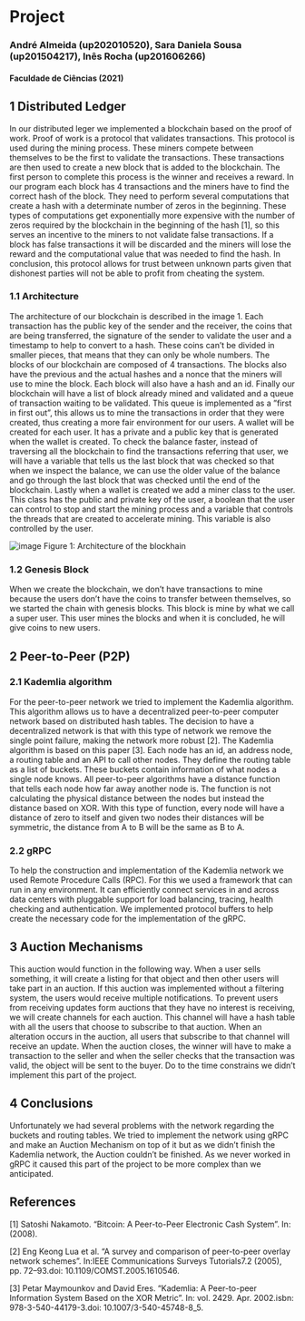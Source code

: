 # Project

### André Almeida (up202010520), Sara Daniela Sousa (up201504217), Inês Rocha (up201606266)
#### Faculdade de Ciências (2021)


## 1 Distributed Ledger

In our distributed leger we implemented a blockchain based on the proof of work. Proof of work is a protocol that validates transactions. This protocol is used during the mining process. These miners compete between themselves to be the first to validate the transactions. These transactions are then used to create a new block that is added to the blockchain. The first person to complete this process is the winner and receives a reward. 
In our program each block has 4 transactions and the miners have to find the correct hash of the block. They need to perform several computations that create a hash with a determinate number of zeros in the beginning.
These types of computations get exponentially more expensive with the number of zeros required by the blockchain in the beginning of the hash [1], so this serves an incentive to the miners to not validate false transactions. If a block has false transactions it will be discarded and the miners will lose the reward and the computational value that was needed to find the hash. In conclusion, this protocol allows for trust between unknown parts given that dishonest parties will not be able to profit from cheating the system.

### 1.1 Architecture

The architecture of our blockchain is described in the image 1. 
Each transaction has the public key of the sender and the receiver, the coins that are being transferred, the signature of the sender to validate the user and a timestamp to help to convert to a hash. These coins can’t be divided in smaller pieces, that means that they can only be whole numbers.
The blocks of our blockchain are composed of 4 transactions. The blocks also have the previous and the actual hashes and a nonce that the miners will use to mine the block. Each block will also have a hash and an id.
Finally our blockchain will have a list of block already mined and validated and a queue of transaction waiting to be validated. This queue is implemented as a ”first in first out”, this allows us to mine the transactions in order that they were created, thus creating a more fair environment for our users.
A wallet will be created for each user. It has a private and a public key that is generated when the wallet is created. To check the balance faster, instead of traversing all the blockchain to find the transactions referring that user, we will have a variable that tells us the last block that was checked so that when we inspect the balance, we can use the older value of the balance and go through the last block that was checked until the end of the blockchain.
Lastly when a wallet is created we add a miner class to the user. This class has the public and private key of the user, a boolean that the user can control to stop and start the mining process and a variable that controls the threads that are created to accelerate mining. This variable is also controlled by the user.



![image](https://user-images.githubusercontent.com/44119905/144411801-ac48e3ab-edf8-4d3a-be65-2a7bc13e7ece.png)
Figure 1: Architecture of the blockhain

### 1.2 Genesis Block

When we create the blockchain, we don’t have transactions to mine because the users don’t have the coins to transfer between themselves, so we started the chain with genesis blocks. This block is mine by what we call a super user. This user mines the blocks and when it is concluded, he will give coins to new users.

## 2 Peer-to-Peer (P2P)

### 2.1 Kademlia algorithm

For the peer-to-peer network we tried to implement the Kademlia algorithm. This algorithm allows us to have a decentralized peer-to-peer computer network based on distributed hash tables. The decision to have a decentralized network is that with this type of network we remove the single point failure, making the network more robust [2].
The Kademlia algorithm is based on this paper [3]. Each node has an id, an address node, a routing table and an API to call other nodes. They define the routing table as a list of buckets. These buckets contain information of what nodes a single node knows. 
All peer-to-peer algorithms have a distance function that tells each node how far away another node is. The function is not calculating the physical distance between the nodes but instead the distance based on XOR. With this type of function, every node will have a distance of zero to itself and given two nodes their distances will be symmetric, the distance from A to B will be the same as B to A.

### 2.2 gRPC

To help the construction and implementation of the Kademlia network we used Remote Procedure Calls (RPC). For this we used a framework that can run in any environment. It can efficiently connect services in and across data centers with pluggable support for load balancing, tracing, health checking and authentication.
We implemented protocol buffers to help create the necessary code for the implementation of the gRPC.

## 3 Auction Mechanisms

This auction would function in the following way. When a user sells something, it will create a listing for that object and then other users will take part in an auction. If this auction was implemented without a filtering system, the users would receive multiple notifications.
To prevent users from receiving updates form auctions that they have no interest is receiving, we will create channels for each auction. This channel will have a hash table with all the users that choose to subscribe to that auction. When an alteration occurs in the auction, all users that subscribe to that channel will receive an update. When the auction closes, the winner will have to make a transaction to the seller and when the seller checks that the transaction was valid, the object will be sent to the buyer. Do to the time constrains we didn’t implement this part of the project.

## 4 Conclusions

Unfortunately we had several problems with the network regarding the buckets and routing tables. We tried to implement the network using gRPC and make an Auction Mechanism on top of it but as we didn’t finish the Kademlia network, the Auction couldn’t be finished. As we never worked in gRPC it caused this part of the project to be more complex than we anticipated.

## References

[1] Satoshi Nakamoto. “Bitcoin: A Peer-to-Peer Electronic Cash System”. In: (2008).

[2] Eng Keong Lua et al. “A survey and comparison of peer-to-peer overlay network
schemes”. In:IEEE Communications Surveys Tutorials7.2 (2005), pp. 72–93.doi:
10.1109/COMST.2005.1610546.

[3] Petar Maymounkov and David Eres. “Kademlia: A Peer-to-peer Information System
Based on the XOR Metric”. In: vol. 2429. Apr. 2002.isbn: 978-3-540-44179-3.doi:
10.1007/3-540-45748-8_5.


